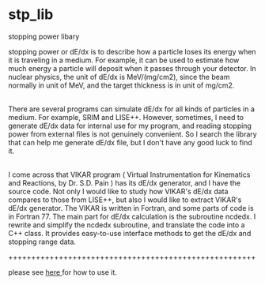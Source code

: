 # stp_lib
stopping power libary

stopping power or dE/dx is to describe how a particle loses its energy when it is traveling in a medium. For example, it can be used to estimate how much energy a particle will deposit when it passes through your detector. In nuclear physics, the unit of dE/dx is MeV/(mg/cm2), since the beam normally in unit of MeV, and the target thickness is in unit of mg/cm2. <br> <br>

There are several programs can simulate dE/dx for all kinds of particles in a medium. For example, SRIM and LISE++. However, sometimes, I need to generate dE/dx data for internal use for my program, and reading stopping power from external files is not genuinely convenient. So I search the library that can help me generate dE/dx file, but I don't have any good luck to find it.  <br><br>

I come across that VIKAR program ( Virtual Instrumentation for Kinematics and Reactions, by Dr. S.D. Pain ) has its dE/dx generator, and I have the source code. Not only I would like to study how VIKAR's dE/dx data compares to those from LISE++, but also I would like to extract VIKAR's dE/dx generator. The VIKAR is written in Fortran, and some parts of code is in Fortran 77. The main part for dE/dx calculation is the subroutine ncdedx. I rewrite and simplify the ncdedx subroutine, and translate the code into a C++ class. It provides easy-to-use interface methods to get the dE/dx and stopping range data. 

++++++++++++++++++++++++++++++++++++++++++++++++++++++

please see <a href="http://peiluan-tai.com/programs/stp_lib.html"> here </a> for how to use it.
